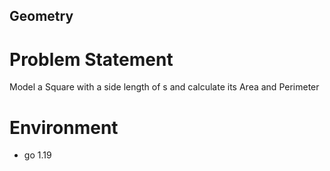 ## Geometry

# Problem Statement

Model a Square with a side length of s and calculate its Area and Perimeter

# Environment

* go 1.19
